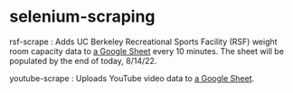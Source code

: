 # selenium-scraping

rsf-scrape : Adds UC Berkeley Recreational Sports Facility (RSF) weight room capacity data to [a Google Sheet](https://docs.google.com/spreadsheets/d/1x1JomLFPq3CShupUfJW60zzBmispI2-yzIbndF3skVk/edit#gid=0) every 10 minutes. The sheet will be populated by the end of today, 8/14/22.

youtube-scrape : Uploads YouTube video data to [a Google Sheet](https://docs.google.com/spreadsheets/d/1sz65hZuFaZomwZrqBmEUzanQtCVj_drUJYkmSNuEqmM/edit#gid=1683412517).
